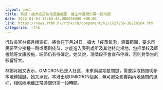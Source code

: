 ```yaml
---
layout: post
title: 特首：擴大疫苗氣泡涵蓋範圍　離正常通關仍需一段時間
date: 2022-01-04 12:03:42.000000000 +08:00
link: https://news.rthk.hk/rthk/ch/component/k2/1627256-20220104.htm
categories: rthk
---
```


行政長官林鄭月娥宣布，將會在下月24日，擴大「疫苗氣泡」涵蓋範圍，要求市民要至少接種一劑或兩劑疫苗，才能進入表列處所及其他特定場地，包括學校及圖書館等文康設施，細節仍有待確定。她又說，現階段不會宣布停課，否則對學生的影響好大。

林鄭月娥又表示，OMICRON已進入社區，未來兩星期是關鍵，需要採取措施切斷本地傳播鏈。她又承認，本港出現OMICRON個案，無可避免影響與內地通關的進程，相信兩地離正常通關仍需一段時間。

